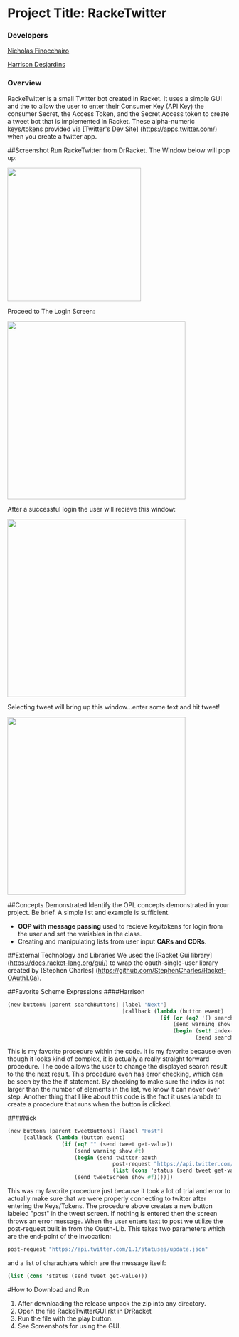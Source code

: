 # Project Title: RackeTwitter

### Developers
[Nicholas Finocchairo](https://github.com/nickfinocchiaro)

[Harrison Desjardins](https://github.com/HTDesjardins)

### Overview
RackeTwitter is a small Twitter bot created in Racket. 
It uses a simple GUI and the to allow the user to enter their Consumer Key (API Key) the consumer Secret, the Access Token, and the Secret Access token to create a tweet bot that is implemented in Racket. These alpha-numeric keys/tokens provided via [Twitter's Dev Site] (https://apps.twitter.com/) when you create a twitter app.  

##Screenshot
Run RackeTwitter from DrRacket. The Window below will pop up:

<img src="https://github.com/oplS16projects/RackeTwitter/blob/master/loginscreen.png" width="300">

Proceed to The Login Screen:

<img src="https://github.com/oplS16projects/RackeTwitter/blob/master/keytokenlogin.png" width="400">

After a successful login the user will recieve this window:

<img src="https://github.com/oplS16projects/RackeTwitter/blob/master/homescreen.png" width="400">

Selecting tweet will bring up this window...enter some text and hit tweet!

<img src="https://github.com/oplS16projects/RackeTwitter/blob/master/tweet.png" width="400">

##Concepts Demonstrated
Identify the OPL concepts demonstrated in your project. Be brief. A simple list and example is sufficient. 
* **OOP with message passing** used to recieve key/tokens for login from the user and set the variables in the class.
* Creating and manipulating lists from user input **CARs and CDRs**.

##External Technology and Libraries
We used the [Racket Gui library] (https://docs.racket-lang.org/gui/) to wrap the oauth-single-user library created by [Stephen Charles] (https://github.com/StephenCharles/Racket-OAuth1.0a). 

##Favorite Scheme Expressions
####Harrison
```scheme
(new button% [parent searchButtons] [label "Next"]
                                    [callback (lambda (button event)
                                                (if (or (eq? '() search-results) (>= (+ 1 index-of-search) (length search-results)))
                                                    (send warning show #t)
                                                    (begin (set! index-of-search (+ index-of-search 1))
                                                           (send searchDisplay set-label (next-result search-results index-of-search)))))])
```
This is my favorite procedure within the code.  It is my favorite because even though it looks kind of complex, it is actually a really straight forward procedure.  The code allows the user to change the displayed search result to the the next result.  This procedure even has error checking, which can be seen by the the if statement.  By checking to make sure the index is not larger than the number of elements in the list, we know it can never over step.  Another thing that I like about this code is the fact it uses lambda to create a procedure that runs when the button is clicked.

####Nick
```scheme
(new button% [parent tweetButtons] [label "Post"]
     [callback (lambda (button event)
                 (if (eq? "" (send tweet get-value))
                     (send warning show #t)
                     (begin (send twitter-oauth 
                                 post-request "https://api.twitter.com/1.1/statuses/update.json" 
                                 (list (cons 'status (send tweet get-value))))
                     (send tweetScreen show #f))))])
```
This was my favorite procedure just because it took a lot of trial and error to actually make sure that we were properly connecting to twitter after entering the Keys/Tokens. The procedure above creates a new button labeled "post" in the tweet screen. If nothing is entered then the screen throws an error message. When the user enters text to post we utilize the post-request built in from the Oauth-Lib. This takes two parameters which are the end-point of the invocation:
```scheme
post-request "https://api.twitter.com/1.1/statuses/update.json" 
```

and a list of charachters which are the message itself:
```scheme
(list (cons 'status (send tweet get-value))) 
```

#How to Download and Run

1. After downloading the release unpack the zip into any directory. 
2. Open the file RackeTwitterGUI.rkt in DrRacket
3. Run the file with the play button. 
4. See Screenshots for using the GUI. 
